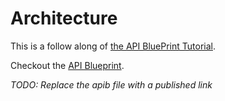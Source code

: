 # Architecture

This is a follow along of [the API BluePrint Tutorial](https://apiblueprint.org/documentation/tutorial.html). 

Checkout the [API Blueprint](/vrindavan.apib).

*TODO: Replace the apib file with a published link*

























